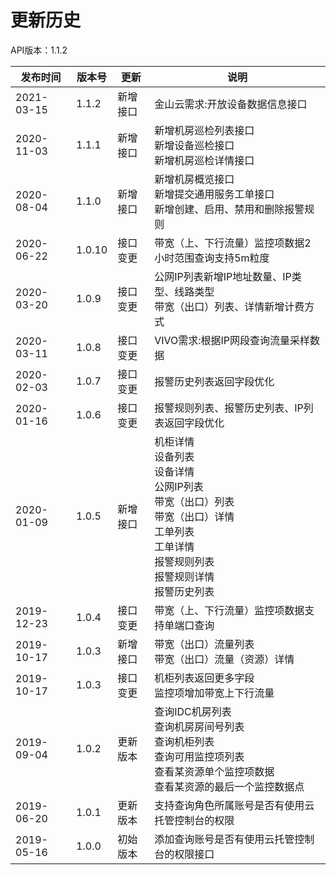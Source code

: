 # 更新历史 #
API版本：1.1.2

|发布时间|版本号|更新|说明|
|---|---|---|---|
|2021-03-15|1.1.2|新增接口|金山云需求:开放设备数据信息接口|
|2020-11-03|1.1.1|新增接口|新增机房巡检列表接口<br>新增设备巡检接口<br>新增机房巡检详情接口|
|2020-08-04|1.1.0|新增接口|新增机房概览接口<br>新增提交通用服务工单接口<br>新增创建、启用、禁用和删除报警规则|
|2020-06-22|1.0.10|接口变更|带宽（上、下行流量）监控项数据2小时范围查询支持5m粒度|
|2020-03-20|1.0.9|接口变更|公网IP列表新增IP地址数量、IP类型、线路类型<br>带宽（出口）列表、详情新增计费方式|
|2020-03-11|1.0.8|接口变更|VIVO需求:根据IP网段查询流量采样数据|
|2020-02-03|1.0.7|接口变更|报警历史列表返回字段优化|
|2020-01-16|1.0.6|接口变更|报警规则列表、报警历史列表、IP列表返回字段优化|
|2020-01-09|1.0.5|新增接口|机柜详情<br>设备列表<br>设备详情<br>公网IP列表<br>带宽（出口）列表<br>带宽（出口）详情<br>工单列表<br>工单详情<br>报警规则列表<br>报警规则详情<br>报警历史列表|
|2019-12-23|1.0.4|接口变更|带宽（上、下行流量）监控项数据支持单端口查询|
|2019-10-17|1.0.3|新增接口|带宽（出口）流量列表<br>带宽（出口）流量（资源）详情<br>|
|2019-10-17|1.0.3|接口变更|机柜列表返回更多字段<br>监控项增加带宽上下行流量|
|2019-09-04|1.0.2|更新版本|查询IDC机房列表<br>查询机房房间号列表<br>查询机柜列表<br>查询可用监控项列表<br>查看某资源单个监控项数据<br>查看某资源的最后一个监控数据点|
|2019-06-20|1.0.1|更新版本|支持查询角色所属账号是否有使用云托管控制台的权限|
|2019-05-16|1.0.0|初始版本|添加查询账号是否有使用云托管控制台的权限接口|
